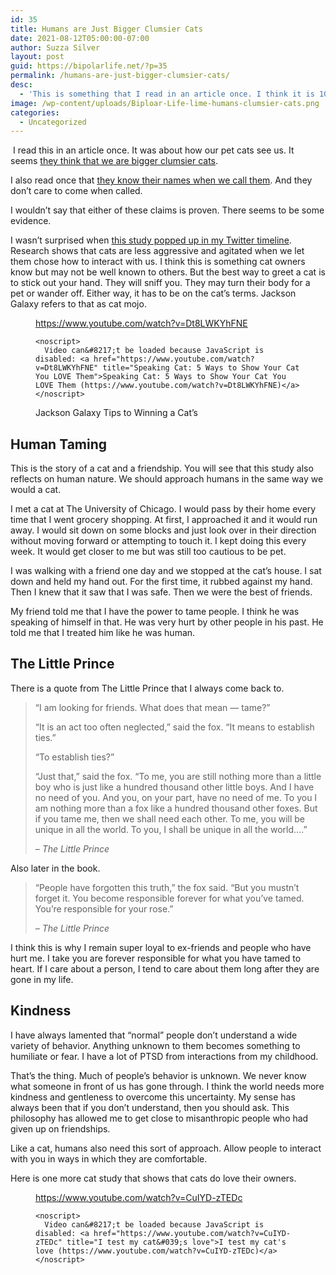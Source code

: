 ```yaml
---
id: 35
title: Humans are Just Bigger Clumsier Cats
date: 2021-08-12T05:00:00-07:00
author: Suzza Silver
layout: post
guid: https://bipolarlife.net/?p=35
permalink: /humans-are-just-bigger-clumsier-cats/
desc:
  - 'This is something that I read in an article once. I think it is 100% true.'
image: /wp-content/uploads/Biploar-Life-lime-humans-clumsier-cats.png
categories:
  - Uncategorized
---
```

&nbsp;I read this in an article once. It was about how our pet cats see us. It seems&nbsp;<a target="_blank" href="https://www.bustle.com/life/cats-apparently-think-humans-are-bigger-clumsy-hairless-cats-so-thats-adorable-11768160" rel="noreferrer noopener">they think that we are bigger clumsier cats</a>.

I also read once that&nbsp;<a target="_blank" href="https://www.scientificamerican.com/article/cats-recognize-their-own-names-even-if-they-choose-to-ignore-them/" rel="noreferrer noopener">they know their names when we call them</a>. And they don&#8217;t care to come when called.

I wouldn&#8217;t say that either of these claims is proven. There seems to be some evidence.

<!--more-->

I wasn&#8217;t surprised when&nbsp;<a rel="noreferrer noopener" target="_blank" href="https://phys.org/news/2021-07-cats-petted-hostility-affection.html">this study popped up in my Twitter timeline</a>. Research shows that cats are less aggressive and agitated when we let them chose how to interact with us. I think this is something cat owners know but may not be well known to others. But the best way to greet a cat is to stick out your hand. They will sniff you. They may turn their body for a pet or wander off. Either way, it has to be on the cat&#8217;s terms. Jackson Galaxy refers to that as cat mojo.<figure class="wp-block-embed is-type-video is-provider-youtube wp-block-embed-youtube">

<div class="wp-block-embed__wrapper">
  <div class="container-lazyload preview-lazyload container-youtube js-lazyload--not-loaded">
    <a href="https://www.youtube.com/watch?v=Dt8LWKYhFNE" class="lazy-load-youtube preview-lazyload preview-youtube" data-video-title="Speaking Cat: 5 Ways to Show Your Cat You LOVE Them" title="Play video &quot;Speaking Cat: 5 Ways to Show Your Cat You LOVE Them&quot;">https://www.youtube.com/watch?v=Dt8LWKYhFNE</a>
    
    <noscript>
      Video can&#8217;t be loaded because JavaScript is disabled: <a href="https://www.youtube.com/watch?v=Dt8LWKYhFNE" title="Speaking Cat: 5 Ways to Show Your Cat You LOVE Them">Speaking Cat: 5 Ways to Show Your Cat You LOVE Them (https://www.youtube.com/watch?v=Dt8LWKYhFNE)</a>
    </noscript>
  </div>
</div><figcaption>Jackson Galaxy Tips to Winning a Cat&#8217;s </figcaption></figure> 

## Human Taming

This is the story of a cat and a friendship. You will see that this study also reflects on human nature. We should approach humans in the same way we would a cat.

I met a cat at The University of Chicago. I would pass by their home every time that I went grocery shopping. At first, I approached it and it would run away. I would sit down on some blocks and just look over in their direction without moving forward or attempting to touch it. I kept doing this every week. It would get closer to me but was still too cautious to be pet.

I was walking with a friend one day and we stopped at the cat&#8217;s house. I sat down and held my hand out. For the first time, it rubbed against my hand. Then I knew that it saw that I was safe. Then we were the best of friends.

My friend told me that I have the power to tame people. I think he was speaking of himself in that. He was very hurt by other people in his past. He told me that I treated him like he was human.

## The Little Prince

There is a quote from The Little Prince that I always come back to. 

<blockquote class="wp-block-quote">
  <p>
    “I am looking for friends. What does that mean &#8212; tame?&#8221;
  </p>
  
  <p>
    &#8220;It is an act too often neglected,&#8221; said the fox. &#8220;It means to establish ties.&#8221;
  </p>
  
  <p>
    &#8220;To establish ties?&#8221;
  </p>
  
  <p>
    &#8220;Just that,&#8221; said the fox. &#8220;To me, you are still nothing more than a little boy who is just like a hundred thousand other little boys. And I have no need of you. And you, on your part, have no need of me. To you I am nothing more than a fox like a hundred thousand other foxes. But if you tame me, then we shall need each other. To me, you will be unique in all the world. To you, I shall be unique in all the world&#8230;.”
  </p>
  
  <cite>&#8211; The Little Prince</cite>
</blockquote>

Also later in the book.

<blockquote class="wp-block-quote">
  <p>
    “People have forgotten this truth,&#8221; the fox said. &#8220;But you mustn’t forget it. You become responsible forever for what you’ve tamed. You’re responsible for your rose.”
  </p>
  
  <cite>&#8211; The Little Prince</cite>
</blockquote>

I think this is why I remain super loyal to ex-friends and people who have hurt me. I take you are forever responsible for what you have tamed to heart. If I care about a person, I tend to care about them long after they are gone in my life.

## Kindness

I have always lamented that &#8220;normal&#8221; people don&#8217;t understand a wide variety of behavior. Anything unknown to them becomes something to humiliate or fear. I have a lot of PTSD from interactions from my childhood.

That&#8217;s the thing. Much of people&#8217;s behavior is unknown. We never know what someone in front of us has gone through. I think the world needs more kindness and gentleness to overcome this uncertainty. My sense has always been that if you don&#8217;t understand, then you should ask. This philosophy has allowed me to get close to misanthropic people who had given up on friendships.

Like a cat, humans also need this sort of approach. Allow people to interact with you in ways in which they are comfortable.

Here is one more cat study that shows that cats do love their owners.<figure class="wp-block-embed is-type-video is-provider-youtube wp-block-embed-youtube">

<div class="wp-block-embed__wrapper">
  <div class="container-lazyload preview-lazyload container-youtube js-lazyload--not-loaded">
    <a href="https://www.youtube.com/watch?v=CuIYD-zTEDc" class="lazy-load-youtube preview-lazyload preview-youtube" data-video-title="I test my cat&#039;s love" title="Play video &quot;I test my cat&#039;s love&quot;">https://www.youtube.com/watch?v=CuIYD-zTEDc</a>
    
    <noscript>
      Video can&#8217;t be loaded because JavaScript is disabled: <a href="https://www.youtube.com/watch?v=CuIYD-zTEDc" title="I test my cat&#039;s love">I test my cat's love (https://www.youtube.com/watch?v=CuIYD-zTEDc)</a>
    </noscript>
  </div>
</div></figure>